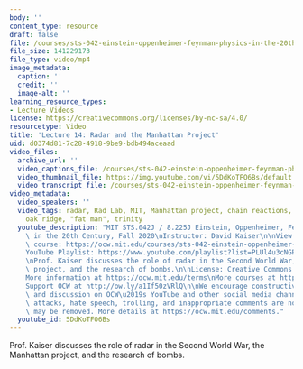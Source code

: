 ```yaml
---
body: ''
content_type: resource
draft: false
file: /courses/sts-042-einstein-oppenheimer-feynman-physics-in-the-20th-century-fall-2020/ocw_8225_sts042_lecture14_2020oct21_360p_16_9.mp4
file_size: 141229173
file_type: video/mp4
image_metadata:
  caption: ''
  credit: ''
  image-alt: ''
learning_resource_types:
- Lecture Videos
license: https://creativecommons.org/licenses/by-nc-sa/4.0/
resourcetype: Video
title: 'Lecture 14: Radar and the Manhattan Project'
uid: d0374d81-7c28-4918-9be9-bdb494aceaad
video_files:
  archive_url: ''
  video_captions_file: /courses/sts-042-einstein-oppenheimer-feynman-physics-in-the-20th-century-fall-2020/1vTuVE4W6RE7xLOz5tlcGQQwR__I7ss9w_transcript.webvtt
  video_thumbnail_file: https://img.youtube.com/vi/5DdKoTFO6Bs/default.jpg
  video_transcript_file: /courses/sts-042-einstein-oppenheimer-feynman-physics-in-the-20th-century-fall-2020/1vTuVE4W6RE7xLOz5tlcGQQwR__I7ss9w_transcript.pdf
video_metadata:
  video_speakers: ''
  video_tags: radar, Rad Lab, MIT, Manhattan project, chain reactions, los alamos,
    oak ridge, "fat man", trinity
  youtube_description: "MIT STS.042J / 8.225J Einstein, Oppenheimer, Feynman: Physics\
    \ in the 20th Century, Fall 2020\nInstructor: David Kaiser\n\nView the complete\
    \ course: https://ocw.mit.edu/courses/sts-042-einstein-oppenheimer-feynman-physics-in-the-20th-century-fall-2020\n\
    YouTube Playlist: https://www.youtube.com/playlist?list=PLUl4u3cNGP63bAfjGas3TuA4ZCPUtN6Xf\n\
    \nProf. Kaiser discusses the role of radar in the Second World War, the Manhattan\
    \ project, and the research of bombs.\n\nLicense: Creative Commons BY-NC-SA\n\
    More information at https://ocw.mit.edu/terms\nMore courses at https://ocw.mit.edu\n\
    Support OCW at http://ow.ly/a1If50zVRlQ\n\nWe encourage constructive comments\
    \ and discussion on OCW\u2019s YouTube and other social media channels. Personal\
    \ attacks, hate speech, trolling, and inappropriate comments are not allowed and\
    \ may be removed. More details at https://ocw.mit.edu/comments."
  youtube_id: 5DdKoTFO6Bs
---
```

Prof. Kaiser discusses the role of radar in the Second World War, the Manhattan project, and the research of bombs.